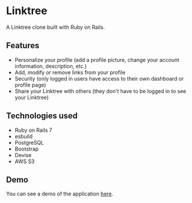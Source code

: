# Linktree
A Linktree clone built with Ruby on Rails.

## Features
- Personalize your profile (add a profile picture, change your account information, description, etc.)
- Add, modify or remove links from your profile
- Security (only logged in users have access to their own dashboard or profile page)
- Share your Linktree with others (they don't have to be logged in to see your Linktree)

## Technologies used
- Ruby on Rails 7
- esbuild
- PostgreSQL
- Bootstrap
- Devise
- AWS S3

## Demo
You can see a demo of the application [here](https://linktree-yasaka.herokuapp.com/).
